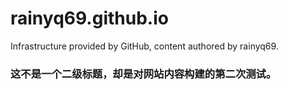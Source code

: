 # rainyq69.github.io
Infrastructure provided by GitHub, content authored by rainyq69.

### 这不是一个二级标题，却是对网站内容构建的第二次测试。

